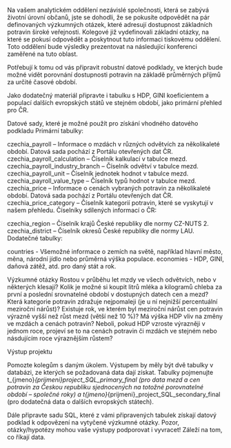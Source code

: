 Na vašem analytickém oddělení nezávislé společnosti, která se zabývá životní úrovní občanů, jste se dohodli, že se pokusíte odpovědět na pár definovaných výzkumných otázek, které adresují dostupnost základních potravin široké veřejnosti. Kolegové již vydefinovali základní otázky, na které se pokusí odpovědět a poskytnout tuto informaci tiskovému oddělení. Toto oddělení bude výsledky prezentovat na následující konferenci zaměřené na tuto oblast.

Potřebují k tomu od vás připravit robustní datové podklady, ve kterých bude možné vidět porovnání dostupnosti potravin na základě průměrných příjmů za určité časové období.

Jako dodatečný materiál připravte i tabulku s HDP, GINI koeficientem a populací dalších evropských států ve stejném období, jako primární přehled pro ČR.

Datové sady, které je možné použít pro získání vhodného datového podkladu
Primární tabulky:

czechia_payroll – Informace o mzdách v různých odvětvích za několikaleté období. Datová sada pochází z Portálu otevřených dat ČR.
czechia_payroll_calculation – Číselník kalkulací v tabulce mezd.
czechia_payroll_industry_branch – Číselník odvětví v tabulce mezd.
czechia_payroll_unit – Číselník jednotek hodnot v tabulce mezd.
czechia_payroll_value_type – Číselník typů hodnot v tabulce mezd.
czechia_price – Informace o cenách vybraných potravin za několikaleté období. Datová sada pochází z Portálu otevřených dat ČR.
czechia_price_category – Číselník kategorií potravin, které se vyskytují v našem přehledu.
Číselníky sdílených informací o ČR:

czechia_region – Číselník krajů České republiky dle normy CZ-NUTS 2.
czechia_district – Číselník okresů České republiky dle normy LAU.
Dodatečné tabulky:

countries - Všemožné informace o zemích na světě, například hlavní město, měna, národní jídlo nebo průměrná výška populace.
economies - HDP, GINI, daňová zátěž, atd. pro daný stát a rok.

Výzkumné otázky
Rostou v průběhu let mzdy ve všech odvětvích, nebo v některých klesají?
Kolik je možné si koupit litrů mléka a kilogramů chleba za první a poslední srovnatelné období v dostupných datech cen a mezd?
Která kategorie potravin zdražuje nejpomaleji (je u ní nejnižší percentuální meziroční nárůst)?
Existuje rok, ve kterém byl meziroční nárůst cen potravin výrazně vyšší než růst mezd (větší než 10 %)?
Má výška HDP vliv na změny ve mzdách a cenách potravin? Neboli, pokud HDP vzroste výrazněji v jednom roce, projeví se to na cenách potravin či mzdách ve stejném nebo násdujícím roce výraznějším růstem?

Výstup projektu

Pomozte kolegům s daným úkolem. Výstupem by měly být dvě tabulky v databázi, ze kterých se požadovaná data dají získat. Tabulky pojmenujte t_{jmeno}_{prijmeni}_project_SQL_primary_final (pro data mezd a cen potravin za Českou republiku sjednocených na totožné porovnatelné období – společné roky) a t_{jmeno}_{prijmeni}_project_SQL_secondary_final (pro dodatečná data o dalších evropských státech).

Dále připravte sadu SQL, které z vámi připravených tabulek získají datový podklad k odpovězení na vytyčené výzkumné otázky. Pozor, otázky/hypotézy mohou vaše výstupy podporovat i vyvracet! Záleží na tom, co říkají data.
